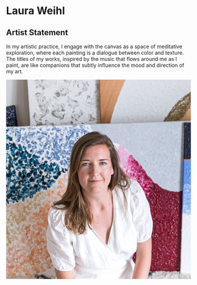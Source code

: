 # Laura Weihl

## Artist Statement

In my artistic practice, I engage with the canvas as a space of
meditative exploration, where each painting is a dialogue between 
color and texture. The titles of my works, inspired by the music
that flows around me as I paint, are like companions that 
subtly influence the mood and direction of my art.

![Profile](https://github.com/lw112/artist/raw/main/files/laura-paintings-291.jpg "Laura Weihl")
